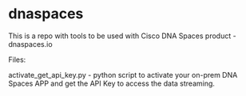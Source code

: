 # dnaspaces

This is a repo with tools to be used with Cisco DNA Spaces product - dnaspaces.io

Files:

activate_get_api_key.py -  python script to activate your on-prem DNA Spaces APP and get the API Key to access the data streaming.

